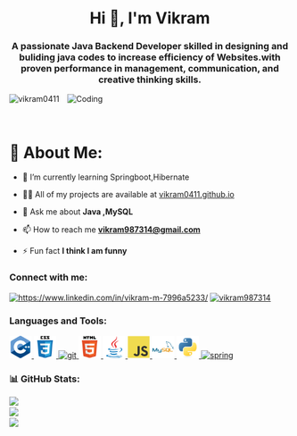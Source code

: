
<h1 align="center">Hi 👋, I'm Vikram</h1>
<h3 align="center">A passionate Java Backend Developer skilled in designing and buliding java codes to increase efficiency of Websites.with proven performance in management, communication, and creative thinking skills.</h3>
<img align="right" alt="Coding" width="400" src="https://product.hubspot.com/hs-fs/hubfs/unnamed%20(2).gif?width=194&name=unnamed%20(2).gif">

<p align="left"> <img src="https://komarev.com/ghpvc/?username=vikram0411&label=Profile%20views&color=0e75b6&style=flat" alt="vikram0411" /> </p>

<p align="left"> <a href="https://twitter.com/" target="blank"><img src="https://img.shields.io/twitter/follow/?logo=twitter&style=for-the-badge" alt="" /></a> </p>

# 💫 About Me:

- 🌱 I’m currently learning Springboot,Hibernate

- 👨‍💻 All of my projects are available at [vikram0411.github.io](https://vikram0411.github.io/)

- 💬 Ask me about **Java ,MySQL**

- 📫 How to reach me **vikram987314@gmail.com**

- ⚡ Fun fact **I think I am funny**

<h3 align="left">Connect with me:</h3>
<p align="left">
<a href="https://www.linkedin.com/in/vikram-m-7996a5233/" target="blank">
<img align="center" src="https://raw.githubusercontent.com/rahuldkjain/github-profile-readme-generator/master/src/images/icons/Social/linked-in-alt.svg" alt="https://www.linkedin.com/in/vikram-m-7996a5233/" height="30" width="40" /></a>
<a href="https://www.hackerrank.com/vikram987314" target="blank"><img align="center" src="https://raw.githubusercontent.com/rahuldkjain/github-profile-readme-generator/master/src/images/icons/Social/hackerrank.svg" alt="vikram987314" height="30" width="40" /></a>
</p>

<h3 align="left">Languages and Tools:</h3>
<p align="left"> <a href="https://www.w3schools.com/cpp/" target="_blank" rel="noreferrer"> <img src="https://raw.githubusercontent.com/devicons/devicon/master/icons/cplusplus/cplusplus-original.svg" alt="cplusplus" width="40" height="40"/> </a> <a href="https://www.w3schools.com/css/" target="_blank" rel="noreferrer"> <img src="https://raw.githubusercontent.com/devicons/devicon/master/icons/css3/css3-original-wordmark.svg" alt="css3" width="40" height="40"/> </a> <a href="https://git-scm.com/" target="_blank" rel="noreferrer"> <img src="https://www.vectorlogo.zone/logos/git-scm/git-scm-icon.svg" alt="git" width="40" height="40"/> </a> <a href="https://www.w3.org/html/" target="_blank" rel="noreferrer"> <img src="https://raw.githubusercontent.com/devicons/devicon/master/icons/html5/html5-original-wordmark.svg" alt="html5" width="40" height="40"/> </a> <a href="https://www.java.com" target="_blank" rel="noreferrer"> <img src="https://raw.githubusercontent.com/devicons/devicon/master/icons/java/java-original.svg" alt="java" width="40" height="40"/> </a> <a href="https://developer.mozilla.org/en-US/docs/Web/JavaScript" target="_blank" rel="noreferrer"> <img src="https://raw.githubusercontent.com/devicons/devicon/master/icons/javascript/javascript-original.svg" alt="javascript" width="40" height="40"/> </a> <a href="https://www.mysql.com/" target="_blank" rel="noreferrer"> <img src="https://raw.githubusercontent.com/devicons/devicon/master/icons/mysql/mysql-original-wordmark.svg" alt="mysql" width="40" height="40"/> </a> <a href="https://www.python.org" target="_blank" rel="noreferrer"> <img src="https://raw.githubusercontent.com/devicons/devicon/master/icons/python/python-original.svg" alt="python" width="40" height="40"/> </a> <a href="https://spring.io/" target="_blank" rel="noreferrer"> <img src="https://www.vectorlogo.zone/logos/springio/springio-icon.svg" alt="spring" width="40" height="40"/> </a> </p>

### 📊 GitHub Stats:
![](https://github-readme-stats.vercel.app/api?username=vikram0411&theme=dark&hide_border=false&include_all_commits=false&count_private=false)<br/>
![](https://github-readme-streak-stats.herokuapp.com/?user=vikram0411&theme=dark&hide_border=false)<br/>
![](https://github-readme-stats.vercel.app/api/top-langs/?username=vikram0411&theme=dark&hide_border=false&include_all_commits=false&count_private=false&layout=compact)

